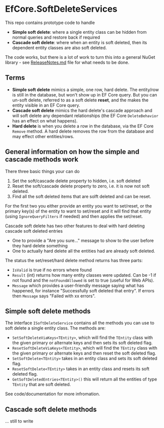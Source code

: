 # EfCore.SoftDeleteServices

This repo contains prototype code to handle

- **Simple soft delete**: where a single entity class can be hidden from normal queries and restore back if required
- **Cascade soft delete**: where when an entity is soft deleted, then its dependent entity classes are also soft deleted.

The code works, but there is a lot of work to turn this into a general NuGet library - see [ReleaseNotes.md](https://github.com/JonPSmith/EfCore.SoftDeleteServices/blob/master/ReleaseNotes.md) file for what needs to be done.

## Terms

- **Simple soft delete** mimics a simple, one row, hard delete. The entity/row is still in the database, but won't show up in EF Core query. But you can un-soft delete, referred to as a soft delete **reset**, and the makes the entity visible in an EF Core query.
- **Cascade soft delete** mimics the hard delete's cascade approach and will soft delete any dependant relationships (the EF Core `DeleteBehavior` has an effect on what happens).
- **Hard delete** is when you delete a row in the database, via the EF Core `Remove` method. A hard delete removes the row from the database and may effect other entities/rows.

## General information on how the simple and cascade methods work

There three basic things your can do
1. Set the soft/cascade delete property to hidden, i.e. soft deleted 
2. Reset the soft/cascade delete property to zero, i.e. it is now not soft deleted.
3. Find all the soft deleted items that are solft deleted and can be reset.

For the first two you either provide an entity you want to set/reset, or the primary key(s) of the entity to want to set/reset and it will find that entity (using `IgnoreQueryFilters` if needed) and then applies the set/reset.

Cascade soft delete has two other features to deal with hard deleting cascade soft deleted entries
- One to provide a "Are you sure..." message to show to the user before they hard delete something
- One to actually hard delete all the entities had are already soft deleted.

The status the set/reset/hard delete method returns has three parts:
- `IsValid` is true if no errors where found
- `Result` (int) returns how many entity classes were updated. Can be -1 if not found and the `notFoundAllowed` is set to true (useful for Web APIs).
- `Message` which provides a user-friendly message saying what has happened, for instance "Successfully soft deleted that entry". If errors then `Message` says "Failed with xx errors".

## Simple soft delete methods

The interface `ISoftDeleteService` contains all the methods you can use to soft delete a single entity class. The methods are:

- `SetSoftDeleteViaKeys<TEntity>`, which will find the `TEntity` class with the given primary or alternate keys and then sets its soft deleted flag.
- `ResetSoftDeleteViaKeys<TEntity>`, which will find the `TEntity` class with the given primary or alternate keys and then reset the soft deleted flag.
- `SetSoftDelete<TEntity>` takes in an entity class and sets its soft deleted flag.
- `ResetSoftDelete<TEntity>` takes in an entity class and resets its soft deleted flag.
- `GetSoftDeletedEntries<TEntity>()` this will return all the entities of type `TEntity` that are soft deleted.

See code/documentation for more infromation.


## Cascade soft delete methods

... still to write

